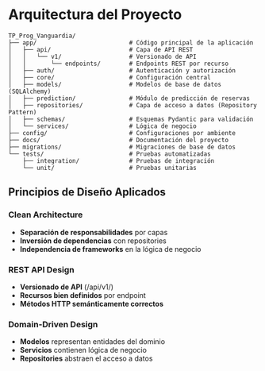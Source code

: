 # Arquitectura del Proyecto

```
TP_Prog_Vanguardia/
├── app/                          # Código principal de la aplicación
│   ├── api/                      # Capa de API REST
│   │   └── v1/                   # Versionado de API
│   │       └── endpoints/        # Endpoints REST por recurso
│   ├── auth/                     # Autenticación y autorización
│   ├── core/                     # Configuración central
│   ├── models/                   # Modelos de base de datos (SQLAlchemy)
│   ├── prediction/               # Módulo de predicción de reservas
│   ├── repositories/             # Capa de acceso a datos (Repository Pattern)
│   ├── schemas/                  # Esquemas Pydantic para validación
│   └── services/                 # Lógica de negocio
├── config/                       # Configuraciones por ambiente
├── docs/                         # Documentación del proyecto
├── migrations/                   # Migraciones de base de datos
└── tests/                        # Pruebas automatizadas
    ├── integration/              # Pruebas de integración
    └── unit/                     # Pruebas unitarias
```

## Principios de Diseño Aplicados

### Clean Architecture
- **Separación de responsabilidades** por capas
- **Inversión de dependencias** con repositories
- **Independencia de frameworks** en la lógica de negocio

### REST API Design
- **Versionado de API** (/api/v1/)
- **Recursos bien definidos** por endpoint
- **Métodos HTTP semánticamente correctos**

### Domain-Driven Design
- **Modelos** representan entidades del dominio
- **Servicios** contienen lógica de negocio
- **Repositories** abstraen el acceso a datos